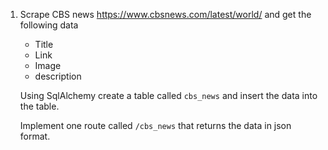1. Scrape CBS news https://www.cbsnews.com/latest/world/ and get the following data
    - Title
    - Link
    - Image
    - description


    Using SqlAlchemy create a table called `cbs_news` and insert the data into the table.

    Implement one route called `/cbs_news` that returns the data in json format.
